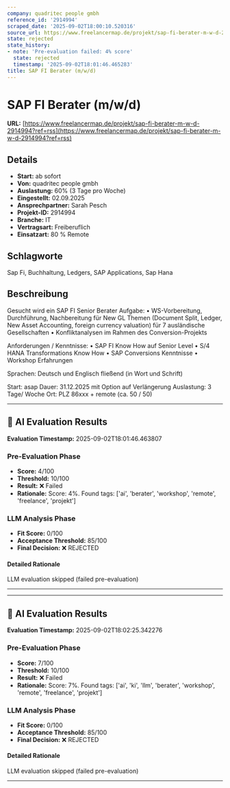 ```yaml
---
company: quadritec people gmbh
reference_id: '2914994'
scraped_date: '2025-09-02T18:00:10.520316'
source_url: https://www.freelancermap.de/projekt/sap-fi-berater-m-w-d-2914994?ref=rss
state: rejected
state_history:
- note: 'Pre-evaluation failed: 4% score'
  state: rejected
  timestamp: '2025-09-02T18:01:46.465283'
title: SAP FI Berater (m/w/d)
---
```



# SAP FI Berater (m/w/d)
**URL:** [https://www.freelancermap.de/projekt/sap-fi-berater-m-w-d-2914994?ref=rss](https://www.freelancermap.de/projekt/sap-fi-berater-m-w-d-2914994?ref=rss)
## Details
- **Start:** ab sofort
- **Von:** quadritec people gmbh
- **Auslastung:** 60% (3 Tage pro Woche)
- **Eingestellt:** 02.09.2025
- **Ansprechpartner:** Sarah Pesch
- **Projekt-ID:** 2914994
- **Branche:** IT
- **Vertragsart:** Freiberuflich
- **Einsatzart:** 80
                                                % Remote

## Schlagworte
Sap Fi, Buchhaltung, Ledgers, SAP Applications, Sap Hana

## Beschreibung
Gesucht wird ein SAP FI Senior Berater
Aufgabe:
• WS-Vorbereitung, Durchführung, Nachbereitung für New GL Themen (Document Split, Ledger, New Asset Accounting, foreign currency valuation) für 7 ausländische Gesellschaften
• Konfliktanalysen im Rahmen des Conversion-Projekts

Anforderungen / Kenntnisse:
• SAP FI Know How auf Senior Level
• S/4 HANA Transformations Know How
• SAP Conversions Kenntnisse
• Workshop Erfahrungen

Sprachen: Deutsch und Englisch fließend (in Wort und Schrift)

Start: asap
Dauer: 31.12.2025 mit Option auf Verlängerung
Auslastung: 3 Tage/ Woche
Ort: PLZ 86xxx + remote (ca. 50 / 50)

---

## 🤖 AI Evaluation Results

**Evaluation Timestamp:** 2025-09-02T18:01:46.463807

### Pre-Evaluation Phase
- **Score:** 4/100
- **Threshold:** 10/100
- **Result:** ❌ Failed
- **Rationale:** Score: 4%. Found tags: ['ai', 'berater', 'workshop', 'remote', 'freelance', 'projekt']

### LLM Analysis Phase
- **Fit Score:** 0/100
- **Acceptance Threshold:** 85/100
- **Final Decision:** ❌ REJECTED

#### Detailed Rationale
LLM evaluation skipped (failed pre-evaluation)

---


---

## 🤖 AI Evaluation Results

**Evaluation Timestamp:** 2025-09-02T18:02:25.342276

### Pre-Evaluation Phase
- **Score:** 7/100
- **Threshold:** 10/100
- **Result:** ❌ Failed
- **Rationale:** Score: 7%. Found tags: ['ai', 'ki', 'llm', 'berater', 'workshop', 'remote', 'freelance', 'projekt']

### LLM Analysis Phase
- **Fit Score:** 0/100
- **Acceptance Threshold:** 85/100
- **Final Decision:** ❌ REJECTED

#### Detailed Rationale
LLM evaluation skipped (failed pre-evaluation)

---
